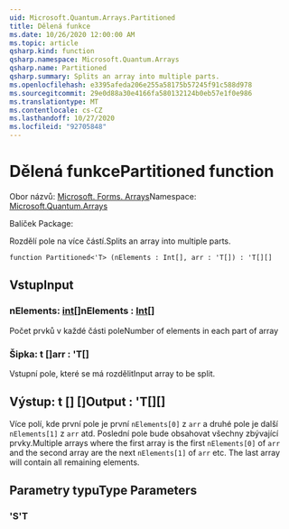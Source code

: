 ```yaml
---
uid: Microsoft.Quantum.Arrays.Partitioned
title: Dělená funkce
ms.date: 10/26/2020 12:00:00 AM
ms.topic: article
qsharp.kind: function
qsharp.namespace: Microsoft.Quantum.Arrays
qsharp.name: Partitioned
qsharp.summary: Splits an array into multiple parts.
ms.openlocfilehash: e3395afeda206e255a58175b57245f91c588d978
ms.sourcegitcommit: 29e0d88a30e4166fa580132124b0eb57e1f0e986
ms.translationtype: MT
ms.contentlocale: cs-CZ
ms.lasthandoff: 10/27/2020
ms.locfileid: "92705848"
---
```

# <a name="partitioned-function"></a><span data-ttu-id="73a7e-102">Dělená funkce</span><span class="sxs-lookup"><span data-stu-id="73a7e-102">Partitioned function</span></span>

<span data-ttu-id="73a7e-103">Obor názvů: [Microsoft. Forms. Arrays](xref:Microsoft.Quantum.Arrays)</span><span class="sxs-lookup"><span data-stu-id="73a7e-103">Namespace: [Microsoft.Quantum.Arrays](xref:Microsoft.Quantum.Arrays)</span></span>

<span data-ttu-id="73a7e-104">Balíček [](https://nuget.org/packages/)</span><span class="sxs-lookup"><span data-stu-id="73a7e-104">Package: [](https://nuget.org/packages/)</span></span>


<span data-ttu-id="73a7e-105">Rozdělí pole na více částí.</span><span class="sxs-lookup"><span data-stu-id="73a7e-105">Splits an array into multiple parts.</span></span>

```qsharp
function Partitioned<'T> (nElements : Int[], arr : 'T[]) : 'T[][]
```


## <a name="input"></a><span data-ttu-id="73a7e-106">Vstup</span><span class="sxs-lookup"><span data-stu-id="73a7e-106">Input</span></span>

### <a name="nelements--int"></a><span data-ttu-id="73a7e-107">nElements: [int](xref:microsoft.quantum.lang-ref.int)[]</span><span class="sxs-lookup"><span data-stu-id="73a7e-107">nElements : [Int](xref:microsoft.quantum.lang-ref.int)[]</span></span>

<span data-ttu-id="73a7e-108">Počet prvků v každé části pole</span><span class="sxs-lookup"><span data-stu-id="73a7e-108">Number of elements in each part of array</span></span>


### <a name="arr--t"></a><span data-ttu-id="73a7e-109">Šipka: t []</span><span class="sxs-lookup"><span data-stu-id="73a7e-109">arr : 'T[]</span></span>

<span data-ttu-id="73a7e-110">Vstupní pole, které se má rozdělit</span><span class="sxs-lookup"><span data-stu-id="73a7e-110">Input array to be split.</span></span>



## <a name="output--t"></a><span data-ttu-id="73a7e-111">Výstup: t [] []</span><span class="sxs-lookup"><span data-stu-id="73a7e-111">Output : 'T[][]</span></span>

<span data-ttu-id="73a7e-112">Více polí, kde první pole je první `nElements[0]` z `arr` a druhé pole je další `nElements[1]` z `arr` atd. Poslední pole bude obsahovat všechny zbývající prvky.</span><span class="sxs-lookup"><span data-stu-id="73a7e-112">Multiple arrays where the first array is the first `nElements[0]` of `arr` and the second array are the next `nElements[1]` of `arr` etc. The last array will contain all remaining elements.</span></span>

## <a name="type-parameters"></a><span data-ttu-id="73a7e-113">Parametry typu</span><span class="sxs-lookup"><span data-stu-id="73a7e-113">Type Parameters</span></span>

### <a name="t"></a><span data-ttu-id="73a7e-114">'S</span><span class="sxs-lookup"><span data-stu-id="73a7e-114">'T</span></span>

